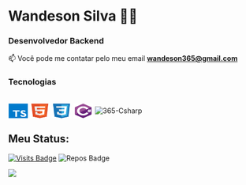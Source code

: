 
<h1>Wandeson Silva 👨‍💻</h1>
<h3>Desenvolvedor Backend</h3>

📫 Você pode me contatar pelo meu email **wandeson365@gmail.com**

<h3>Tecnologias</h3>

<div style="display: inline_block"><br>
<!--   <img align="center" alt="365-Js" height="30" width="40" src="https://raw.githubusercontent.com/devicons/devicon/master/icons/javascript/javascript-plain.svg"> -->
  <img align="center" alt="365-Ts" height="30" width="40" src="https://raw.githubusercontent.com/devicons/devicon/master/icons/typescript/typescript-plain.svg">
  <img align="center" alt="365-HTML" height="30" width="40" src="https://raw.githubusercontent.com/devicons/devicon/master/icons/html5/html5-original.svg">
  <img align="center" alt="365-CSS" height="30" width="40" src="https://raw.githubusercontent.com/devicons/devicon/master/icons/css3/css3-original.svg">
  <img align="center" alt="365-Csharp" height="30" width="40" src="https://raw.githubusercontent.com/devicons/devicon/master/icons/csharp/csharp-original.svg">
  <img align="center" alt="365-Csharp" height="40" width="100" src="https://img.shields.io/badge/Bootstrap-563D7C?style=for-the-badge&logo=bootstrap&logoColor=white">

   
</div>

## Meu Status:
[![Visits Badge](https://badges.pufler.dev/visits/WandesonSilva/Wandeson365?style=for-the-badge)](https://github.com/WandesonSilva/Wandeson365)
![Repos Badge](https://badges.pufler.dev/repos/WandesonSilva?style=for-the-badge)






<img src = "https://github-readme-stats.vercel.app/api?username=WandesonSilva&show_icons=true&theme=dark&line_height=27&hide=contribs,prs">







